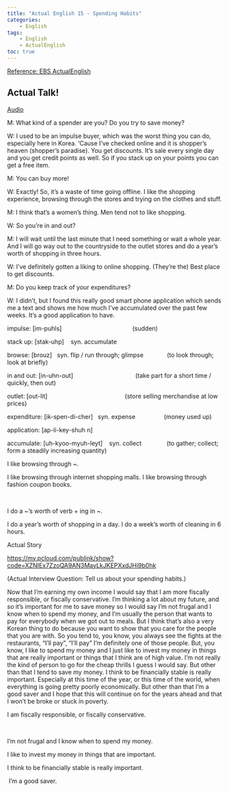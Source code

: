 ```yaml
---
title: "Actual English 15 - Spending Habits"
categories:
    - English
tags:
    - English
    - ActualEnglish
toc: true
---
```


[Reference: EBS ActualEnglish](http://home.ebse.co.kr/actualenglish/)

## Actual Talk!
[Audio](https://my.pcloud.com/publink/show?code=XZgIEx7ZKY50FUCfqR0WDmb65ebN8b2kFNOy)

M: What kind of a spender are you? Do you try to save money?

W: I used to be an impulse buyer, which was the worst thing you can do, especially here in Korea. ‘Cause I’ve checked online and it is shopper’s heaven (shopper’s paradise). You get discounts. It’s sale every single day and you get credit points as well. So if you stack up on your points you can get a free item.

M: You can buy more!

W: Exactly! So, it’s a waste of time going offline. I like the shopping experience, browsing through the stores and trying on the clothes and stuff.

M: I think that’s a women’s thing. Men tend not to like shopping.

W: So you’re in and out?

M: I will wait until the last minute that I need something or wait a whole year. And I will go way out to the countryside to the outlet stores and do a year’s worth of shopping in three hours.

W: I’ve definitely gotten a liking to online shopping. (They’re the) Best place to get discounts.

M: Do you keep track of your expenditures?

W: I didn’t, but I found this really good smart phone application which sends me a text and shows me how much I’ve accumulated over the past few weeks. It’s a good application to have.




impulse: [im-puhls]                                          (sudden)

stack up: [stak-uhp]    syn. accumulate                   

browse: [brouz]   syn. flip / run through; glimpse              (to look through; look at briefly)

in and out: [in-uhn-out]                                     (take part for a short time / quickly, then out)

outlet: [out-lit]                                              (store selling merchandise at low prices)

expenditure: [ik-spen-di-cher]   syn. expense                 (money used up)

application: [ap-li-key-shuh n]

accumulate: [uh-kyoo-myuh-leyt]    syn. collect               (to gather; collect; form a steadily increasing quantity)




I like browsing through ~.

I like browsing through internet shopping malls.
I like browsing through fashion coupon books.

 

I do a ~’s worth of verb + ing in ~.

I do a year’s worth of shopping in a day.
I do a week’s worth of cleaning in 6 hours.







Actual Story

https://my.pcloud.com/publink/show?code=XZNIEx7ZzoQA9AN3MayLkJKEPXxdJHi9b0hk

(Actual Interview Question: Tell us about your spending habits.)

Now that I’m earning my own income I would say that I am more fiscally responsible, or fiscally conservative. I’m thinking a lot about my future, and so it’s important for me to save money so I would say I’m not frugal and I know when to spend my money, and I’m usually the person that wants to pay for everybody when we got out to meals. But I think that’s also a very Korean thing to do because you want to show that you care for the people that you are with. So you tend to, you know, you always see the fights at the restaurants, “I’ll pay”, “I’ll pay” I’m definitely one of those people. But, you know, I like to spend my money and I just like to invest my money in things that are really important or things that I think are of high value. I’m not really the kind of person to go for the cheap thrills I guess I would say. But other than that I tend to save my money. I think to be financially stable is really important. Especially at this time of the year, or this time of the world, when everything is going pretty poorly economically. But other than that I’m a good saver and I hope that this will continue on for the years ahead and that I won’t be broke or stuck in poverty.

I am fiscally responsible, or fiscally conservative.

 

I’m not frugal and I know when to spend my money.




I like to invest my money in things that are important.




I think to be financially stable is really important.




 I’m a good saver.





